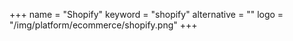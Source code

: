 +++
name = "Shopify"
keyword = "shopify"
alternative = ""
logo = "/img/platform/ecommerce/shopify.png"
+++
